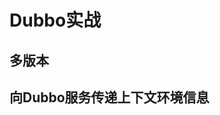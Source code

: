 


# Dubbo实战  

## 多版本

## 向Dubbo服务传递上下文环境信息  
<!-- 

https://my.oschina.net/u/3039671/blog/833589
-->